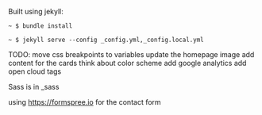 Built using jekyll:
```
~ $ bundle install

~ $ jekyll serve --config _config.yml,_config.local.yml
```


TODO:
move css breakpoints to variables
update the homepage image
add content for the cards
think about color scheme
add google analytics
add open cloud tags


Sass is in _sass

using https://formspree.io for the contact form
